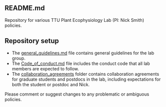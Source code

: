 ## README.md

Repository for various TTU Plant Ecophysiology Lab (PI: Nick Smith) policies.

## Repository setup
- The [general_guidelines.md](general_guidelines.md) file contains general guidelines
for the lab group.
- The [Code_of_conduct.md](Code_of_conduct.md) file includes the conduct code
that all lab members are expected to follow.
- The [collaboration_agreements](collaboration_agreements) folder contains collaboration
agreements for graduate students and postdocs in the lab, including expectations for both
the student or postdoc and Nick.

Please comment or suggest changes to any problematic or ambiguous policies.